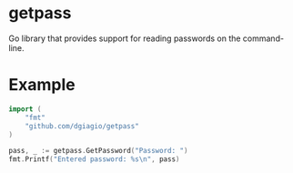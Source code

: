 getpass
=======

Go library that provides support for reading passwords on the command-line.

# Example
```go
import (
	"fmt"
	"github.com/dgiagio/getpass"
)

pass, _ := getpass.GetPassword("Password: ")
fmt.Printf("Entered password: %s\n", pass)
```
